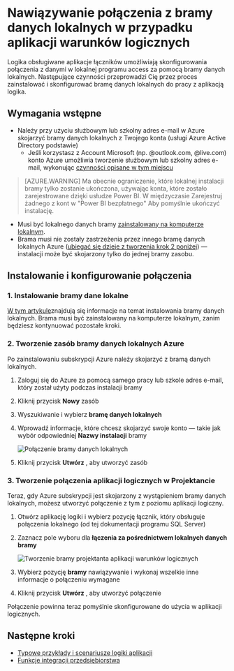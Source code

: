 <properties
   pageTitle="Logika aplikacje lokalne połączenia danych bramy | Microsoft Azure"
   description="Informacje na temat tworzenia połączenia do lokalnego bramy danych za pomocą aplikacji logicznych."
   services="logic-apps"
   documentationCenter=".net,nodejs,java"
   authors="jeffhollan"
   manager="erikre"
   editor=""/>

<tags
   ms.service="logic-apps"
   ms.devlang="multiple"
   ms.topic="article"
   ms.tgt_pltfrm="na"
   ms.workload="integration"
   ms.date="07/05/2016"
   ms.author="jehollan"/>

# <a name="connect-to-the-on-premises-data-gateway-for-logic-apps"></a>Nawiązywanie połączenia z bramy danych lokalnych w przypadku aplikacji warunków logicznych

Logika obsługiwane aplikacje łączników umożliwiają skonfigurowania połączenia z danymi w lokalnej programu access za pomocą bramy danych lokalnych.  Następujące czynności przeprowadzi Cię przez proces zainstalować i skonfigurować bramę danych lokalnych do pracy z aplikacją logika.

## <a name="prerequisites"></a>Wymagania wstępne

* Należy przy użyciu służbowym lub szkolny adres e-mail w Azure skojarzyć bramy danych lokalnych z Twojego konta (usługi Azure Active Directory podstawie)
    * Jeśli korzystasz z Account Microsoft (np. @outlook.com, @live.com) konto Azure umożliwia tworzenie służbowym lub szkolny adres e-mail, wykonując [czynności opisane w tym miejscu](../virtual-machines/virtual-machines-windows-create-aad-work-id.md#locate-your-default-directory-in-the-azure-classic-portal)

> [AZURE.WARNING] Ma obecnie ograniczenie, które lokalnej instalacji bramy tylko zostanie ukończona, używając konta, które zostało zarejestrowane dzięki usłudze Power BI.  W międzyczasie Zarejestruj żadnego z kont w "Power BI bezpłatnego" Aby pomyślnie ukończyć instalację.

* Musi być lokalnego danych bramy [zainstalowany na komputerze lokalnym](app-service-logic-gateway-install.md).
* Brama musi nie zostały zastrzeżenia przez innego bramę danych lokalnych Azure ([ubiegać się dzieje z tworzenia krok 2 poniżej](#2-create-an-azure-on-premises-data-gateway-resource)) — instalacji może być skojarzony tylko do jednej bramy zasobu.

## <a name="installing-and-configuring-the-connection"></a>Instalowanie i konfigurowanie połączenia

### <a name="1-install-the-on-premises-data-gateway"></a>1. Instalowanie bramy dane lokalne

[W tym artykule](app-service-logic-gateway-install.md)znajdują się informacje na temat instalowania bramy danych lokalnych.  Brama musi być zainstalowany na komputerze lokalnym, zanim będziesz kontynuować pozostałe kroki.

### <a name="2-create-an-azure-on-premises-data-gateway-resource"></a>2. Tworzenie zasób bramy danych lokalnych Azure

Po zainstalowaniu subskrypcji Azure należy skojarzyć z bramą danych lokalnych.

1. Zaloguj się do Azure za pomocą samego pracy lub szkole adres e-mail, który został użyty podczas instalacji bramy
1. Kliknij przycisk **Nowy** zasób
1. Wyszukiwanie i wybierz **bramę danych lokalnych**
1. Wprowadź informacje, które chcesz skojarzyć swoje konto — takie jak wybór odpowiedniej **Nazwy instalacji** bramy

    ![Połączenie bramy danych lokalnych][1]
1. Kliknij przycisk **Utwórz** , aby utworzyć zasób

### <a name="3-create-a-logic-app-connection-in-the-designer"></a>3. Tworzenie połączenia aplikacji logicznych w Projektancie

Teraz, gdy Azure subskrypcji jest skojarzony z wystąpieniem bramy danych lokalnych, możesz utworzyć połączenie z tym z poziomu aplikacji logiczny.

1. Otwórz aplikację logiki i wybierz pozycję łącznik, który obsługuje połączenia lokalnego (od tej dokumentacji programu SQL Server)
1. Zaznacz pole wyboru dla **łączenia za pośrednictwem lokalnych danych bramy**

    ![Tworzenie bramy projektanta aplikacji warunków logicznych][2]
1. Wybierz pozycję **bramy** nawiązywanie i wykonaj wszelkie inne informacje o połączeniu wymagane
1. Kliknij przycisk **Utwórz** , aby utworzyć połączenie

Połączenie powinna teraz pomyślnie skonfigurowane do użycia w aplikacji logicznych.  

## <a name="next-steps"></a>Następne kroki
- [Typowe przykłady i scenariusze logiki aplikacji](app-service-logic-examples-and-scenarios.md)
- [Funkcje integracji przedsiębiorstwa](app-service-logic-enterprise-integration-overview.md)

<!-- Image references -->
[1]: ./media/app-service-logic-gateway-connection/createblade.PNG
[2]: ./media/app-service-logic-gateway-connection/blankconnection.PNG
[3]: ./media/app-service-logic-gateway-connection/checkbox.PNG